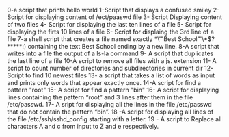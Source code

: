 0-a script that prints hello world
1-Script that displays a confused smiley
2-Script for displaying content of /ect/paaswd file
3- Script Displaying content of two files
4- Script for displaying the last ten lines of a file
5- Script for displaying the firts 10 lines of a file
6- Script for displaing the 3rd line of a file
7-a shell script that creates a file named exactly \*\\'"Best School"\'\\*$\?\*\*\*\*\*:) containing the text Best School ending by a new line.
8-A script that writes into a file the output of a ls-la command
9- A script that duplicates the last line of a file
10-A script to remove all files with a js. extension
11- A script to count number of directories and subdirectories in current dir
12- Script to find 10 newest files
13-  a script that takes a list of words as input and prints only words that appear exactly once.
14-A script for find a pattern "root"
15- A script for find a pattern "bin"
16- A script for displaying lines containing the pattern “root” and 3 lines after them in the file /etc/passwd.
17- A sript for displaying all the lines in the file /etc/passwd that do not contain the pattern “bin”.
18 -A script for displaying all lines of the file /etc/ssh/sshd_config starting with a letter.
19 - A script to Replace all characters A and c from input to Z and e respectively.
